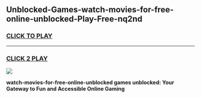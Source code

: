 
## Unblocked-Games-watch-movies-for-free-online-unblocked-Play-Free-nq2nd
<h3>
<a href="https://premium76.site?title=watch-movies-for-free-online-unblocked&ref=18A1">CLICK TO PLAY</a></h3>
<hr>

<h3>
<a href="https://premium76.site?title=watch-movies-for-free-online-unblocked&ref=18A1">CLICK 2 PLAY</a>
  
</h3>

<a href="https://premium76.site?title=watch-movies-for-free-online-unblocked&ref=18A1"><img src="https://clearcache.store/games.png"></a>


**watch-movies-for-free-online-unblocked games unblocked: Your Gateway to Fun and Accessible Online Gaming**

